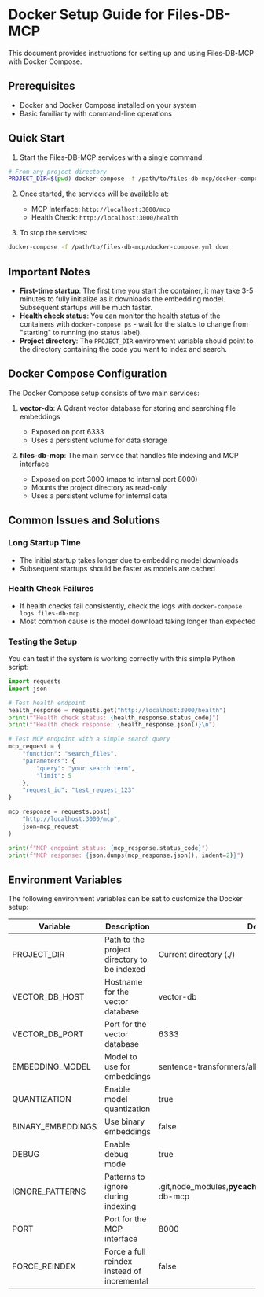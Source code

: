 # Docker Setup Guide for Files-DB-MCP

This document provides instructions for setting up and using Files-DB-MCP with Docker Compose.

## Prerequisites

- Docker and Docker Compose installed on your system
- Basic familiarity with command-line operations

## Quick Start

1. Start the Files-DB-MCP services with a single command:

```bash
# From any project directory
PROJECT_DIR=$(pwd) docker-compose -f /path/to/files-db-mcp/docker-compose.yml up -d
```

2. Once started, the services will be available at:
   - MCP Interface: `http://localhost:3000/mcp`
   - Health Check: `http://localhost:3000/health`

3. To stop the services:

```bash
docker-compose -f /path/to/files-db-mcp/docker-compose.yml down
```

## Important Notes

- **First-time startup**: The first time you start the container, it may take 3-5 minutes to fully initialize as it downloads the embedding model. Subsequent startups will be much faster.
- **Health check status**: You can monitor the health status of the containers with `docker-compose ps` - wait for the status to change from "starting" to running (no status label).
- **Project directory**: The `PROJECT_DIR` environment variable should point to the directory containing the code you want to index and search.

## Docker Compose Configuration

The Docker Compose setup consists of two main services:

1. **vector-db**: A Qdrant vector database for storing and searching file embeddings
   - Exposed on port 6333
   - Uses a persistent volume for data storage

2. **files-db-mcp**: The main service that handles file indexing and MCP interface
   - Exposed on port 3000 (maps to internal port 8000)
   - Mounts the project directory as read-only
   - Uses a persistent volume for internal data

## Common Issues and Solutions

### Long Startup Time
- The initial startup takes longer due to embedding model downloads
- Subsequent startups should be faster as models are cached

### Health Check Failures
- If health checks fail consistently, check the logs with `docker-compose logs files-db-mcp`
- Most common cause is the model download taking longer than expected

### Testing the Setup

You can test if the system is working correctly with this simple Python script:

```python
import requests
import json

# Test health endpoint
health_response = requests.get("http://localhost:3000/health")
print(f"Health check status: {health_response.status_code}")
print(f"Health check response: {health_response.json()}\n")

# Test MCP endpoint with a simple search query
mcp_request = {
    "function": "search_files",
    "parameters": {
        "query": "your search term",
        "limit": 5
    },
    "request_id": "test_request_123"
}

mcp_response = requests.post(
    "http://localhost:3000/mcp", 
    json=mcp_request
)

print(f"MCP endpoint status: {mcp_response.status_code}")
print(f"MCP response: {json.dumps(mcp_response.json(), indent=2)}")
```

## Environment Variables

The following environment variables can be set to customize the Docker setup:

| Variable | Description | Default |
|----------|-------------|---------|
| PROJECT_DIR | Path to the project directory to be indexed | Current directory (./)|
| VECTOR_DB_HOST | Hostname for the vector database | vector-db |
| VECTOR_DB_PORT | Port for the vector database | 6333 |
| EMBEDDING_MODEL | Model to use for embeddings | sentence-transformers/all-MiniLM-L6-v2 |
| QUANTIZATION | Enable model quantization | true |
| BINARY_EMBEDDINGS | Use binary embeddings | false |
| DEBUG | Enable debug mode | true |
| IGNORE_PATTERNS | Patterns to ignore during indexing | .git,node_modules,__pycache__,venv,dist,build,*.pyc,.files-db-mcp |
| PORT | Port for the MCP interface | 8000 |
| FORCE_REINDEX | Force a full reindex instead of incremental | false |